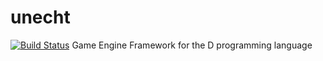 # unecht
[![Build Status](https://api.travis-ci.org/Extrawurst/unecht.png)](https://travis-ci.org/Extrawurst/unecht)
Game Engine Framework for the D programming language
